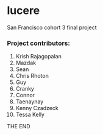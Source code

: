 # lucere

San Francisco cohort 3 final project

### Project contributors:

1. Krish Rajagopalan
2. Mazdak
3. Sean
4. Chris Rhoton
5. Guy
6. Cranky
7. Connor
6. Taenaynay
9. Kenny Czadzeck
10. Tessa Kelly


THE END
